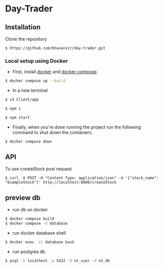 # Day-Trader

## Installation

Clone the repository

```bash
$ https://github.com/bhavanvir/day-trader.git
```

### Local setup using Docker

- First, install [docker](https://docs.docker.com/get-docker/) and [docker-compose](https://docs.docker.com/compose/install/).

```bash
$ docker compose up --build
```

- In a new terminal

```bash
$ cd Client/app
```

```bash
$ npm i
```

```bash
$ npm start
```

- Finally, when you're done running the project run the following command to shut down the containers.

```bash
$ docker compose down
```

## API

To use createStock post request

```
$ curl -X POST -H "Content-Type: application/json" -d '{"stock_name": "ExampleStock"}' http://localhost:8080/createStock
```

## preview db

- run db on docker

```bash
$ docker compose build
$ docker compose -d database
```

- run docker database shell

```bash
$ docker exec -it database bash
```

- run postgres db

```bash
$ psql -h localhost -p 5432 -U nt_user -d nt_db
```
